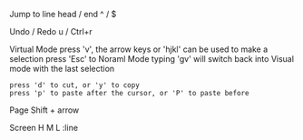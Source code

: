 Jump to line head / end
	^ / $
	
Undo / Redo
	u / Ctrl+r
	
Virtual Mode
	press 'v', the arrow keys or 'hjkl' can be used to make a selection
	press 'Esc' to Noraml Mode
	typing 'gv' will switch back into Visual mode with the last selection
	
	press 'd' to cut, or 'y' to copy
	press 'p' to paste after the cursor, or 'P' to paste before
	
Page
	Shift + arrow

Screen
	H M L :line